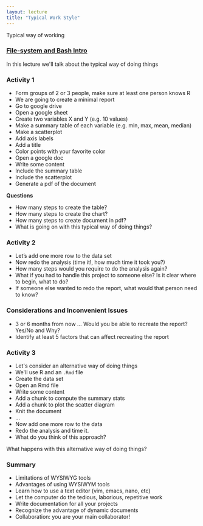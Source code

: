 ```yaml
---
layout: lecture
title: "Typical Work Style"
---
```


<p class="message">
  Typical way of working
</p>


<h3>
	<a href="" target="_blank">
		<span class="fa fa-picture-o fa-lg main-list-item-icon"></span> 
		File-system and Bash Intro
	</a>
</h3>

In this lecture we'll talk about the typical way of doing things


### Activity 1

- Form groups of 2 or 3 people, make sure at least one person knows R
- We are going to create a minimal report
- Go to google drive
- Open a google sheet
- Create two variables X and Y (e.g. 10 values)
- Make a summary table of each variable (e.g. min, max, mean, median)
- Make a scatterplot
- Add axis labels
- Add a title
- Color points with your favorite color
- Open a google doc
- Write some content
- Include the summary table
- Include the scatterplot
- Generate a pdf of the document

__Questions__<br>
- How many steps to create the table?
- How many steps to create the chart?
- How many steps to create document in pdf?
- What is going on with this typical way of doing things?


### Activity 2

- Let’s add one more row to the data set
- Now redo the analysis (time it!, how much time it took you?)
- How many steps would you require to do the analysis again?
- What if you had to handle this project to someone else? Is it clear where to begin, what to do?
- If someone else wanted to redo the report, what would that person need to know?


### Considerations and Inconvenient Issues

- 3 or 6 months from now ...  Would you be able to recreate the report? Yes/No and Why?
- Identify at least 5 factors that can affect recreating the report


### Activity 3

- Let's consider an alternative way of doing things
- We'll use R and an `.Rmd` file
- Create the data set
- Open an Rmd file
- Write some content
- Add a chunk to compute the summary stats
- Add a chunk to plot the scatter diagram
- Knit the document
- ...
- Now add one more row to the data
- Redo the analysis and time it.
- What do you think of this approach?

What happens with this alternative way of doing things?


### Summary

- Limitations of WYSIWYG tools
- Advantages of using WYSIWYM tools
- Learn how to use a text editor (vim, emacs, nano, etc)
- Let the computer do the tedious, laborious, repetitive work
- Write documentation for all your projects
- Recognize the advantage of dynamic documents
- Collaboration: you are your main collaborator!
